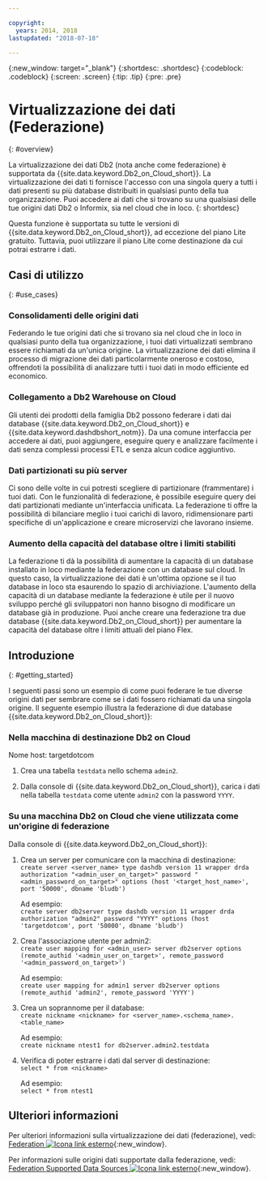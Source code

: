 ```yaml
---

copyright:
  years: 2014, 2018
lastupdated: "2018-07-18"

---
```


<!-- Attribute definitions --> 
{:new_window: target="_blank"}
{:shortdesc: .shortdesc}
{:codeblock: .codeblock}
{:screen: .screen}
{:tip: .tip}
{:pre: .pre}

# Virtualizzazione dei dati (Federazione)
{: #overview}

La virtualizzazione dei dati Db2 (nota anche come federazione) è supportata da {{site.data.keyword.Db2_on_Cloud_short}}. La virtualizzazione dei dati ti fornisce l'accesso con una singola query a tutti i dati presenti su più database distribuiti in qualsiasi punto della tua organizzazione. Puoi accedere ai dati che si trovano su una qualsiasi delle tue origini dati Db2 o Informix, sia nel cloud che in loco.
{: shortdesc}

Questa funzione è supportata su tutte le versioni di {{site.data.keyword.Db2_on_Cloud_short}}, ad eccezione del piano Lite gratuito. Tuttavia, puoi utilizzare il piano Lite come destinazione da cui potrai estrarre i dati.

## Casi di utilizzo
{: #use_cases}

### Consolidamenti delle origini dati

Federando le tue origini dati che si trovano sia nel cloud che in loco in qualsiasi punto della tua organizzazione, i tuoi dati virtualizzati sembrano essere richiamati da un'unica origine. La virtualizzazione dei dati elimina il processo di migrazione dei dati particolarmente oneroso e costoso, offrendoti la possibilità di analizzare tutti i tuoi dati in modo efficiente ed economico.

<!-- A company may have started their operations with an on-premises Db2 server. As cloud technology becomes more widespread and companies start to operate on cloud in a cost-effective fashion, there will be continued Cloud growth. However, the organization’s data on both sources remain as a critical component to their decision-making processes. By way of example, a client operating in retail industry needs to be able to access all data, say customer information, to run further analysis on their customers’ consumption behaviors. They need to be able to identify customers, match their records on cloud with already existing ones from an on-premises database and compose them as if the data is being retrieved from a single source. Federation capability here prevents the burdensome data migration process and allows the user to access the data without moving the data.

located in the cloud and on-premises -->

### Collegamento a Db2 Warehouse on Cloud

Gli utenti dei prodotti della famiglia Db2 possono federare i dati dai database {{site.data.keyword.Db2_on_Cloud_short}} e {{site.data.keyword.dashdbshort_notm}}. Da una comune interfaccia per accedere ai dati, puoi aggiungere, eseguire query e analizzare facilmente i dati senza complessi processi ETL e senza alcun codice aggiuntivo.

<!-- Db2 family users would now be able to federate data between Db2 on Cloud and Db2 Warehouse on Cloud. By being provided a common interface for accessing the data, a user can now easily add or query data from or to the Warehouse without complex ETL processes or any additional code. -->

### Dati partizionati su più server

Ci sono delle volte in cui potresti scegliere di partizionare (frammentare) i tuoi dati. Con le funzionalità di federazione, è possibile eseguire query dei dati partizionati mediante un'interfaccia unificata. La federazione ti offre la possibilità di bilanciare meglio i tuoi carichi di lavoro, ridimensionare parti specifiche di un'applicazione e creare microservizi che lavorano insieme. 

<!-- At times, users may choose to partition (shard). With federation capabilities, data can be queried with a unified interface and this lets the user better balance the workload, scale specific parts of an app or create microservices that work together. -->

### Aumento della capacità del database oltre i limiti stabiliti

La federazione ti dà la possibilità di aumentare la capacità di un database installato in loco mediante la federazione con un database sul cloud. In questo caso, la virtualizzazione dei dati è un'ottima opzione se il tuo database in loco sta esaurendo lo spazio di archiviazione. L'aumento della capacità di un database mediante la federazione è utile per il nuovo sviluppo perché gli sviluppatori non hanno bisogno di modificare un database già in produzione. Puoi anche creare una federazione tra due database {{site.data.keyword.Db2_on_Cloud_short}} per aumentare la capacità del database oltre i limiti attuali del piano Flex.

<!-- By using federation, users can increase capacity of an on premises database by federating to or from the cloud. This is a great option if your on premises database is running out of storage. Increased capacity will also be useful for new development as our users no longer need to change a database in production. You can also use this feature to federate between two Db2 on Cloud databases to increase the capacity beyond the current limits of the Flex plan. -->

## Introduzione
{: #getting_started}

I seguenti passi sono un esempio di come puoi federare le tue diverse origini dati per sembrare come se i dati fossero richiamati da una singola origine. Il seguente esempio illustra la federazione di due database {{site.data.keyword.Db2_on_Cloud_short}}:

### Nella macchina di destinazione Db2 on Cloud

Nome host: targetdotcom

1. Crea una tabella `testdata` nello schema `admin2`.

2. Dalla console di {{site.data.keyword.Db2_on_Cloud_short}}, carica i dati nella tabella `testdata` come utente `admin2` con la password `YYYY`.

<!-- ### On a client machine of the target

1. Catalog the target machine:<br/>
   `db2 catalog tcpip node <node_name> remote <host_name> server 50000`<br/>

   For example:<br/>
   `db2 catalog tcpip node fedS remote targetdotcom server 50000`

2. Catalog the database on fedS:<br/>
   `db2 catalog db bludb as <db_name> at node <node_name>`

   For example:<br/>
   `db2 catalog db bludb as srcdb at node fedS`

3. Connect to the database on fedS:<br/>
   `db2 connect to <catalog_db_name> user <admin_user> using '<admin_password>'`

   For example:<br/>
   `db2 connect to srcdb user 'admin1' with password 'XXXX'`

4. Create a wrapper on fedS:<br/>
   `db2 "create wrapper drda"`

5. Create a server to talk to the target machine:<br/>
   `db2 "create server <server_name> type dashdb version 11 wrapper drda authorization \"<admin_user_on_target>\" password \"<admin_password_on_target>\" options (host '<target_host_name>', port '50000', dbname 'bludb')"`

   For example:<br/>
   `db2 "create server db2server type dashdb version 11 wrapper drda authorization \"admin2\" password \"YYYY\" options (host 'targetdotcom', port '50000', dbname 'bludb')"`

6. Create the user mapping for admin2:<br/>
   `db2 "create user mapping for <admin_user> server db2server options (remote_authid '<admin_user_on_target>', remote_password '<admin_password_on_target>')"`

   For example:<br/>
   `db2 "create user mapping for admin1 server db2server options (remote_authid 'admin2', remote_password 'YYYY')"`

7. Create a nickname for the database:<br/>
   `db2 -v "create nickname <nickname> for <server_name>.<schema_name>.<table_name>"`

   For example:<br/>
   `db2 -v "create nickname ntest1 for db2server.admin2.testdata"`

### On the Db2 on Cloud source machine

1. Test that you can pull data from the target server:<br/>
   `db2 "select * from <nickname>"`

   For example:<br/>
   `db2 "select * from ntest1"`
-->

### Su una macchina Db2 on Cloud che viene utilizzata come un'origine di federazione 

Dalla console di {{site.data.keyword.Db2_on_Cloud_short}}:

1. Crea un server per comunicare con la macchina di destinazione:<br/>
   `create server <server_name> type dashdb version 11 wrapper drda authorization "<admin_user_on_target>" password "<admin_password_on_target>" options (host '<target_host_name>', port '50000', dbname 'bludb')`

   Ad esempio:<br/>
   `create server db2server type dashdb version 11 wrapper drda authorization "admin2" password "YYYY" options (host 'targetdotcom', port '50000', dbname 'bludb')`

2. Crea l'associazione utente per admin2:<br/>
   `create user mapping for <admin_user> server db2server options (remote_authid '<admin_user_on_target>', remote_password '<admin_password_on_target>')`

   Ad esempio:<br/>
   `create user mapping for admin1 server db2server options (remote_authid 'admin2', remote_password 'YYYY')`

3. Crea un soprannome per il database:<br/>
   `create nickname <nickname> for <server_name>.<schema_name>.<table_name>`

   Ad esempio:<br/>
   `create nickname ntest1 for db2server.admin2.testdata`

4. Verifica di poter estrarre i dati dal server di destinazione:<br/>
   `select * from <nickname>`

   Ad esempio:<br/>
   `select * from ntest1`

## Ulteriori informazioni

Per ulteriori informazioni sulla virtualizzazione dei dati (federazione), vedi: [Federation ![Icona link esterno](../../icons/launch-glyph.svg "Icona link esterno")](https://www.ibm.com/support/knowledgecenter/SS6NHC/com.ibm.swg.im.dashdb.doc/fcontainer.html){:new_window}.

Per informazioni sulle origini dati supportate dalla federazione, vedi: [Federation Supported Data Sources ![Icona link esterno](../../icons/launch-glyph.svg "Icona link esterno")](https://www.ibm.com/support/docview.wss?uid=swg27050561){:new_window}.

